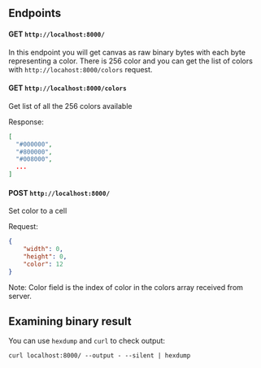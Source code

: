 ## Endpoints
#### GET `http://localhost:8000/`

In this endpoint you will get canvas as raw binary bytes with
each byte representing a color. There is 256 color and you can get the
list of colors with `http://locahost:8000/colors` request.

#### GET `http://localhost:8000/colors`

Get list of all the 256 colors available

Response:
```json
[
  "#000000",
  "#800000",
  "#008000",
  ...
]
```

#### POST `http://localhost:8000/`
Set color to a cell

Request:
```json
{
    "width": 0,
    "height": 0,
    "color": 12
}
```
Note: Color field is the index of color in the colors array received from server.

## Examining binary result
You can use `hexdump` and `curl` to check output:

`curl localhost:8000/ --output - --silent | hexdump`

